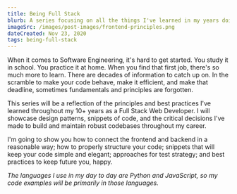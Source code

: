 ```yaml
---
title: Being Full Stack
blurb: A series focusing on all the things I've learned in my years doing full-stack web development.
imageSrc: /images/post-images/frontend-principles.png
dateCreated: Nov 23, 2020
tags: being-full-stack
---
```


When it comes to Software Engineering, it's hard to get started. You study it in school. You practice it at home. When you find that first job, there's so much more to learn. There are decades of information to catch up on. In the scramble to make your code behave, make it efficient, and make that deadline, sometimes fundamentals and principles are forgotten.

This series will be a reflection of the principles and best practices I've learned throughout my 10+ years as a Full Stack Web Developer. I will showcase design patterns, snippets of code, and the critical decisions I've made to build and maintain robust codebases throughout my career.

I'm going to show you how to connect the frontend and backend in a reasonable way; how to properly structure your code; snippets that will keep your code simple and elegant; approaches for test strategy; and best practices to keep future you, happy.

*The languages I use in my day to day are Python and JavaScript, so my code examples will be primarily in those languages.*
